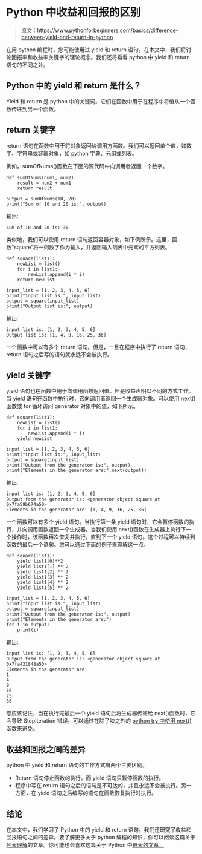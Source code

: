 # Python 中收益和回报的区别

> 原文：<https://www.pythonforbeginners.com/basics/difference-between-yield-and-return-in-python>

在用 python 编程时，您可能使用过 yield 和 return 语句。在本文中，我们将讨论回报率和收益率关键字的理论概念。我们还将看看 python 中 yield 和 return 语句的不同之处。

## Python 中的 yield 和 return 是什么？

Yield 和 return 是 python 中的关键词。它们在函数中用于在程序中将值从一个函数传递到另一个函数。

## return 关键字

return 语句在函数中用于将对象返回给调用方函数。我们可以返回单个值，如数字、字符串或容器对象，如 python 字典、元组或列表。

例如，sumOfNums()函数在下面的源代码中向调用者返回一个数字。

```
def sumOfNums(num1, num2):
    result = num2 + num1
    return result

output = sumOfNums(10, 20)
print("Sum of 10 and 20 is:", output) 
```

输出:

```
Sum of 10 and 20 is: 30
```

类似地，我们可以使用 return 语句返回容器对象，如下例所示。这里，函数“square”将一列数字作为输入，并返回输入列表中元素的平方列表。

```
def square(list1):
    newList = list()
    for i in list1:
        newList.append(i * i)
    return newList

input_list = [1, 2, 3, 4, 5, 6]
print("input list is:", input_list)
output = square(input_list)
print("Output list is:", output) 
```

输出:

```
input list is: [1, 2, 3, 4, 5, 6]
Output list is: [1, 4, 9, 16, 25, 36]
```

一个函数中可以有多个 return 语句。但是，一旦在程序中执行了 return 语句，return 语句之后写的语句就永远不会被执行。

## yield 关键字

yield 语句也在函数中用于向调用函数返回值。但是收益声明以不同的方式工作。当 yield 语句在函数中执行时，它向调用者返回一个生成器对象。可以使用 next()函数或 for 循环访问 generator 对象中的值，如下所示。

```
def square(list1):
    newList = list()
    for i in list1:
        newList.append(i * i)
    yield newList

input_list = [1, 2, 3, 4, 5, 6]
print("input list is:", input_list)
output = square(input_list)
print("Output from the generator is:", output)
print("Elements in the generator are:",next(output)) 
```

输出:

```
input list is: [1, 2, 3, 4, 5, 6]
Output from the generator is: <generator object square at 0x7fa59b674a50>
Elements in the generator are: [1, 4, 9, 16, 25, 36]
```

一个函数可以有多个 yield 语句。当执行第一条 yield 语句时，它会暂停函数的执行，并向调用函数返回一个生成器。当我们使用 next()函数在生成器上执行下一个操作时，该函数再次恢复并执行，直到下一个 yield 语句。这个过程可以持续到函数的最后一个语句。您可以通过下面的例子来理解这一点。

```
def square(list1):
    yield list1[0]**2
    yield list1[1] ** 2
    yield list1[2] ** 2
    yield list1[3] ** 2
    yield list1[4] ** 2
    yield list1[5] ** 2

input_list = [1, 2, 3, 4, 5, 6]
print("input list is:", input_list)
output = square(input_list)
print("Output from the generator is:", output)
print("Elements in the generator are:")
for i in output:
    print(i) 
```

输出:

```
input list is: [1, 2, 3, 4, 5, 6]
Output from the generator is: <generator object square at 0x7fa421848a50>
Elements in the generator are:
1
4
9
16
25
36
```

您应该记住，当在执行完最后一个 yield 语句后将生成器传递给 next()函数时，它会导致 StopIteration 错误。可以通过在除了块之外的 [python try 中使用 next()函数来避免。](https://www.pythonforbeginners.com/error-handling/python-try-and-except)

## 收益和回报之间的差异

python 中 yield 和 return 语句的工作方式有两个主要区别。

*   Return 语句停止函数的执行。而 yield 语句只暂停函数的执行。
*   程序中写在 return 语句之后的语句是不可达的，并且永远不会被执行。另一方面，在 yield 语句之后编写的语句在函数恢复执行时执行。

## 结论

在本文中，我们学习了 Python 中的 yield 和 return 语句。我们还研究了收益和回报语句之间的差异。要了解更多关于 python 编程的知识，你可以阅读这篇关于[列表理解](https://www.pythonforbeginners.com/basics/list-comprehensions-in-python)的文章。你可能也会喜欢这篇关于 Python 中[链表的文章。](https://www.pythonforbeginners.com/lists/linked-list-in-python)